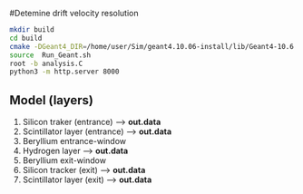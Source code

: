 #Detemine drift velocity resolution


```bash
mkdir build
cd build
cmake -DGeant4_DIR=/home/user/Sim/geant4.10.06-install/lib/Geant4-10.6.0/ ../POS/
source  Run_Geant.sh
root -b analysis.C
python3 -m http.server 8000
```

## Model (layers)

 1. Silicon traker (entrance) --> **out.data**
 2. Scintillator layer (entrance)  --> **out.data**
 3. Beryllium entrance-window
 4. Hydrogen layer --> **out.data**
 5. Beryllium exit-window
 6. Silicon tracker (exit)  --> **out.data**
 7. Scintillator layer (exit) --> **out.data**


